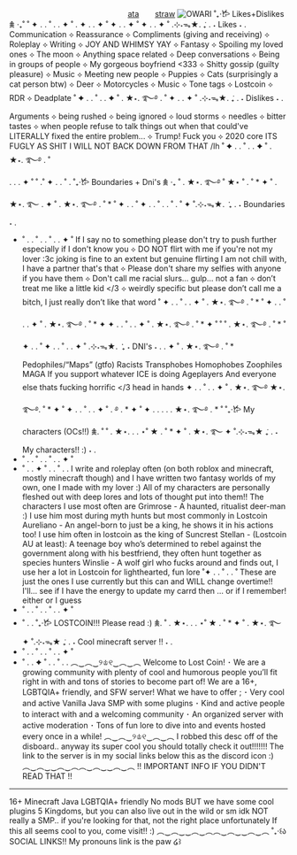   
  　    　  　  　    　   　   　   　   [ata](https://angxlpraize.atabook.org/)   　 [straw](https://angxlpraize.straw.page/) <img src="https://64.media.tumblr.com/645ca4d5dc20b2c1524d4bea5e0d21ff/aa77f7af1cddef4d-bd/s400x600/ac71c80165b4dcc1a150edfdc77d308bd4dc1161.webp" alt="OWARI">
             ˚₊‧𐂂 Likes+Dislikes 𖠰 ‧₊˚
˚        ✦      .    .    ˚  .           . ✦       ˚         .
✦      .    .      ✦  ˚ ✦      .    .      ✦  ˚ ✦      .    .      ✦  ˚
.⊹˖ᯓ★. ݁₊ . ˖ Likes ˖ .
Communication ⟡ Reassurance ⟡ Compliments (giving and receiving) ⟡ Roleplay ⟡ Writing ⟡ JOY AND WHIMSY YAY ⟡ Fantasy ⟡ Spoiling my loved ones ⟡ The moon ⟡ Anything space related ⟡ Deep conversations ⟡ Being in groups of people ⟡ My gorgeous boyfriend <333 ⟡ Shitty gossip (guilty pleasure) ⟡ Music ⟡ Meeting new people ⟡ Puppies ⟡ Cats (surprisingly a cat person btw) ⟡ Deer ⟡ Motorcycles ⟡ Music ⟡ Tone tags ⟡ Lostcoin ⟡ RDR ⟡ Deadplate
˚        ✦      .    .    ˚  .           . ✦         ˚         . ★⋆. ࿐࿔
.       ˚                  ✦      .    .      ✦  ˚
.⊹˖ᯓ★. ݁₊ . ˖ Dislikes ˖ .
Arguments ⟡ being rushed ⟡ being ignored ⟡ loud storms ⟡ needles ⟡ bitter tastes ⟡ when people refuse to talk things out when that could've LITERALLY fixed the entire problem... ⟡ Trump! Fuck you ⟡ 2020 core ITS FUGLY AS SHIT I WILL NOT BACK DOWN FROM THAT /lh
˚        ✦      .    .    ˚  .           . ✦         ˚         . ★⋆. ࿐࿔
.       ˚         
         .      .    .      ✦  ˚          ˚  .˚        ✦      .    .    ˚  .
˚₊‧𐂂 Boundaries + Dni's 𖠰 ‧₊
˚          . ★⋆. ࿐࿔ ˚   ★⋆ ˚
.       ˚         * ✦         ˚         . ★⋆. ࿐
. ✦         ˚         . ★⋆. ࿐࿔ .       ˚         * ˚        ✦      .    .    ˚  ✦      .    .    ˚  .           .       ˚ .       ˚
✦  ˚.⊹˖ᯓ★. ݁ ݁₊ . ˖ Boundaries ˖ .
* ˚          .    .    ˚        .    .    ˚  .           . ✦         ˚
If I say no to something please don't try to push further especially if I don't know you ⟡ DO NOT flirt with me if you're not my lover :3c joking is fine to an extent but genuine flirting I am not chill with, I have a partner that's that ⟡ Please don't share my selfies with anyone if you have them ⟡ Don't call me racial slurs... gulp... not a fan ⟡ don’t treat me like a little kid </3 ⟡ weirdly specific but please don’t call me a bitch, I just really don’t like that word
˚        ✦      .    .    ˚  .           . ✦         ˚         . ★⋆. ࿐࿔
.       ˚         * ˚        ✦      .    .    ˚  .           . ✦         ˚         . ★⋆. ࿐࿔
.       ˚         * ✦  ✦      .    .    ˚  .           . ✦         ˚         . ★⋆. ࿐࿔
.       ˚         * ✦         ˚       ˚          ˚         . ★⋆. ࿐࿔
.       ˚         * ˚        ✦      .    .    ˚  ✦      .    .    ˚  .           . ✦         ˚
.⊹˖ᯓ★. ݁ ݁₊ ˖ DNI's ˖ .
. ✦         ˚         . ★⋆. ࿐࿔
.       ˚         *
Pedophiles/“Maps” (gtfo)
Racists
Transphobes
Homophobes
Zoophiles
MAGA
If you support whatever ICE is doing
Ageplayers
And everyone else thats fucking horrific </3 head in hands
✦      .    .    ˚  .           . ✦         ˚         . ★⋆. ࿐࿔
★⋆. ࿐࿔.       ˚         * ✦         ˚
✦      .    .    ˚  .           . ✦         ˚         . ࿔
.                * ✦         ˚
✦      .    .      .           .                   . ★⋆. ࿐࿔
.                *          ˚
˚₊‧𐂂 My characters (OCs!!) 𖠰. ˚         ˚         . ★⋆. .          .       ⋆˚  ★
.       ˚         * ✦         ˚         . ★⋆. ࿐
✦  ˚.⊹˖ᯓ★ ݁₊ . ˖ My characters!! :) ˖ .
* ˚          .    .    ˚        .    .    ˚  .           . ✦         ˚
* ˚    .           . ✦      ˚          .    .    ˚          .           .
I write and roleplay often (on both roblox and minecraft, mostly minecraft though) and I have written two fantasy worlds of my own, one I made with my lover :) All of my characters are personally fleshed out with deep lores and lots of thought put into them!! The characters I use most often are
Grimrose - A haunted, ritualist deer-man :) I use him most during myth hunts but most commonly in Lostcoin
Aureliano - An angel-born to just be a king, he shows it in his actions too! I use him often in lostcoin as the king of Suncrest
Stellan - (Lostcoin AU at least): A teenage boy who’s determined to rebel against the government along with his bestfriend, they often hunt together as species hunters
Winslie - A wolf girl who fucks around and finds out, I use her a lot in Lostcoin for lighthearted, fun lore
˚✦        .    .    ˚  .           .          ˚
These are just the ones I use currently but this can and WILL change overtime!! I'll... see if I have the energy to update my carrd then ... or if I remember! either or I guess
* ˚          .    .    ˚        .    .    ˚  .           . ✦         ˚
* ˚          .    .
˚₊‧𐂂 LOSTCOIN!!! Please read :) 𖠰. ˚         . ★⋆. .          .       ⋆˚  ★
.       ˚         * ✦         ˚         . ★⋆. ࿐
✦  ˚.⊹˖ᯓ★ ݁₊ . ˖ Cool minecraft server !! ˖
.
* ˚          .    .    ˚        .    .    ˚  .           . ✦         ˚
* ˚    .           . ✦      ˚          .    .    ˚          .           .
︵‿︵‿୨♔୧‿︵‿︵
Welcome to Lost Coin!
･ We are a growing community with plenty of cool and humorous people you’ll fit right in with and tons of stories to become part of! We are a 16+, LGBTQIA+ friendly, and SFW server!
What we have to offer ;
･ Very cool and active Vanilla Java SMP with some plugins
･ Kind and active people to interact with and a welcoming community
･ An organized server with active moderation
･ Tons of fun lore to dive into and events hosted every once in a while!
︵‿︵‿୨♔୧‿︵‿︵
I robbed this desc off of the disboard.. anyway its super cool you should totally check it out!!!!!!! The link to the server is in my social links below this as the discord icon :)
︵‿︵‿‿︵‿︵︵‿︵‿‿︵‿︵
!! IMPORTANT INFO IF YOU DIDN'T READ THAT !!
-------------------------------------------------
16+
Minecraft Java
LGBTQIA+ friendly
No mods BUT we have some cool plugins
5 Kingdoms, but you can also live out in the wild or sm idk
NOT really a SMP.. if you're looking for that, not the right place unfortunately
If this all seems cool to you, come visit!! :)
︵‿︵‿‿︵‿︵︵‿︵‿‿︵‿︵
˚₊‧꒰ა SOCIAL LINKS!! My pronouns link is the paw ໒꒱
